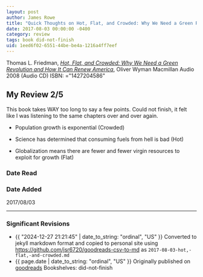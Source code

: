 ```yaml
---
layout: post
author: James Rowe
title: "Quick Thoughts on Hot, Flat, and Crowded: Why We Need a Green Revolution and How It Can Renew America"
date: 2017-08-03 00:00:00 -0400
category: review
tags: book did-not-finish
uid: 1eed6f02-6551-44be-be4a-1216a4ff7eef
---
```


Thomas L. Friedman, *[Hot, Flat, and Crowded: Why We Need a Green Revolution and How It Can Renew America](https://www.goodreads.com/book/show/2358738)*, Oliver Wyman Macmillan Audio 2008 (Audio CD) ISBN: ="1427204586"

## My Review 2/5

This book takes WAY too long to say a few points. Could not finish, it felt like I was listening to the same chapters over and over again.

* Population growth is exponential (Crowded)

* Science has determined that consuming fuels from hell is bad (Hot)

* Globalization means there are fewer and fewer virgin resources to exploit for growth (Flat)

### Date Read


### Date Added
2017/08/03

---

### Significant Revisions

- {{ "2024-12-27 21:21:45" | date_to_string: "ordinal", "US" }} Converted to jekyll markdown format and copied to personal site using <https://github.com/jsr6720/goodreads-csv-to-md> as `2017-08-03-hot,-flat,-and-crowded.md`
- {{ page.date | date_to_string: "ordinal", "US" }} Originally published on [goodreads](https://www.goodreads.com) Bookshelves: did-not-finish